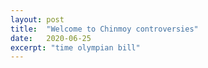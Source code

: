 ```yaml
---
layout: post
title:  "Welcome to Chinmoy controversies"
date:   2020-06-25
excerpt: "time olympian bill"
---
```

